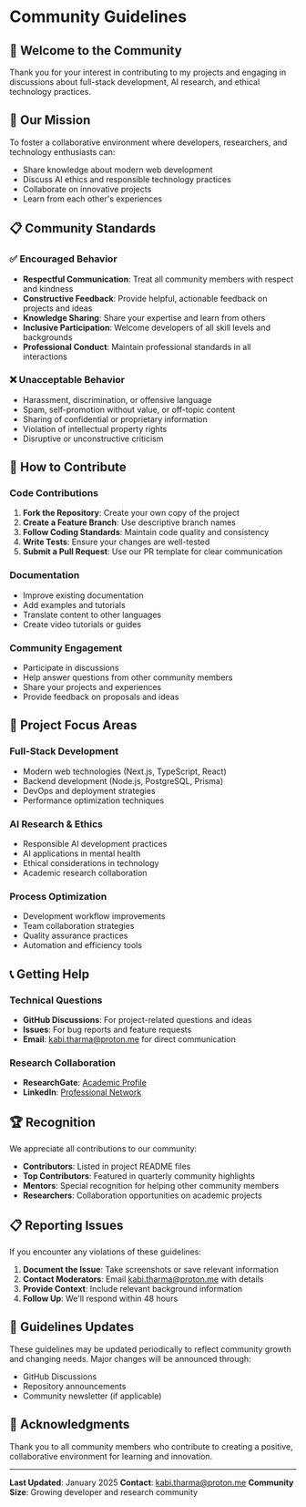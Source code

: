 # Community Guidelines

## 🤝 Welcome to the Community

Thank you for your interest in contributing to my projects and engaging in discussions about full-stack development, AI research, and ethical technology practices.

## 🎯 Our Mission

To foster a collaborative environment where developers, researchers, and technology enthusiasts can:
- Share knowledge about modern web development
- Discuss AI ethics and responsible technology practices
- Collaborate on innovative projects
- Learn from each other's experiences

## 📋 Community Standards

### ✅ Encouraged Behavior
- **Respectful Communication**: Treat all community members with respect and kindness
- **Constructive Feedback**: Provide helpful, actionable feedback on projects and ideas
- **Knowledge Sharing**: Share your expertise and learn from others
- **Inclusive Participation**: Welcome developers of all skill levels and backgrounds
- **Professional Conduct**: Maintain professional standards in all interactions

### ❌ Unacceptable Behavior
- Harassment, discrimination, or offensive language
- Spam, self-promotion without value, or off-topic content
- Sharing of confidential or proprietary information
- Violation of intellectual property rights
- Disruptive or unconstructive criticism

## 🔧 How to Contribute

### Code Contributions
1. **Fork the Repository**: Create your own copy of the project
2. **Create a Feature Branch**: Use descriptive branch names
3. **Follow Coding Standards**: Maintain code quality and consistency
4. **Write Tests**: Ensure your changes are well-tested
5. **Submit a Pull Request**: Use our PR template for clear communication

### Documentation
- Improve existing documentation
- Add examples and tutorials
- Translate content to other languages
- Create video tutorials or guides

### Community Engagement
- Participate in discussions
- Help answer questions from other community members
- Share your projects and experiences
- Provide feedback on proposals and ideas

## 🚀 Project Focus Areas

### Full-Stack Development
- Modern web technologies (Next.js, TypeScript, React)
- Backend development (Node.js, PostgreSQL, Prisma)
- DevOps and deployment strategies
- Performance optimization techniques

### AI Research & Ethics
- Responsible AI development practices
- AI applications in mental health
- Ethical considerations in technology
- Academic research collaboration

### Process Optimization
- Development workflow improvements
- Team collaboration strategies
- Quality assurance practices
- Automation and efficiency tools

## 📞 Getting Help

### Technical Questions
- **GitHub Discussions**: For project-related questions and ideas
- **Issues**: For bug reports and feature requests
- **Email**: kabi.tharma@proton.me for direct communication

### Research Collaboration
- **ResearchGate**: [Academic Profile](https://www.researchgate.net/profile/Kabilan-Tharmaratnam-2)
- **LinkedIn**: [Professional Network](https://linkedin.com/in/xkabix)

## 🏆 Recognition

We appreciate all contributions to our community:
- **Contributors**: Listed in project README files
- **Top Contributors**: Featured in quarterly community highlights
- **Mentors**: Special recognition for helping other community members
- **Researchers**: Collaboration opportunities on academic projects

## 📋 Reporting Issues

If you encounter any violations of these guidelines:
1. **Document the Issue**: Take screenshots or save relevant information
2. **Contact Moderators**: Email kabi.tharma@proton.me with details
3. **Provide Context**: Include relevant background information
4. **Follow Up**: We'll respond within 48 hours

## 🔄 Guidelines Updates

These guidelines may be updated periodically to reflect community growth and changing needs. Major changes will be announced through:
- GitHub Discussions
- Repository announcements
- Community newsletter (if applicable)

## 🙏 Acknowledgments

Thank you to all community members who contribute to creating a positive, collaborative environment for learning and innovation.

---

**Last Updated**: January 2025
**Contact**: kabi.tharma@proton.me
**Community Size**: Growing developer and research community
